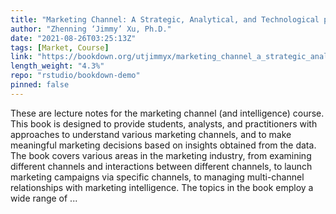```yaml
---
title: "Marketing Channel: A Strategic, Analytical, and Technological perspective"
author: "Zhenning ‘Jimmy’ Xu, Ph.D."
date: "2021-08-26T03:25:13Z"
tags: [Market, Course]
link: "https://bookdown.org/utjimmyx/marketing_channel_a_strategic_analytical_and_technological_persp/"
length_weight: "4.3%"
repo: "rstudio/bookdown-demo"
pinned: false
---
```


These are lecture notes for the marketing channel (and intelligence) course. This book is designed to provide students, analysts, and practitioners with approaches to understand various marketing channels, and to make meaningful marketing decisions based on insights obtained from the data. The book covers various areas in the marketing industry, from examining different channels and interactions between different channels, to launch marketing campaigns via specific channels, to managing multi-channel relationships with marketing intelligence. The topics in the book employ a wide range of ...
